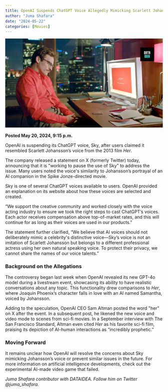 ```yaml
---
title: OpenAI Suspends ChatGPT Voice Allegedly Mimicking Scarlett Johansson in "Her"
author: "Juma Shafara"
date: "2024-05-22"
categories: [Movies]
---
```


![IMDb](thumbnail.png)

**Posted May 20, 2024, 9:15 p.m.**

OpenAI is suspending its ChatGPT voice, Sky, after users claimed it resembled Scarlett Johansson’s voice from the 2013 film _Her_.

The company released a statement on X (formerly Twitter) today, announcing that it is "working to pause the use of Sky" to address the issue. Many users noted the voice's similarity to Johansson’s portrayal of an AI companion in the Spike Jonze-directed movie.

Sky is one of several ChatGPT voices available to users. OpenAI provided an explanation on its website about how these voices are selected and created.

“We support the creative community and worked closely with the voice acting industry to ensure we took the right steps to cast ChatGPT’s voices. Each actor receives compensation above top-of-market rates, and this will continue for as long as their voices are used in our products.”

The statement further clarified, “We believe that AI voices should not deliberately mimic a celebrity's distinctive voice—Sky’s voice is not an imitation of Scarlett Johansson but belongs to a different professional actress using her own natural speaking voice. To protect their privacy, we cannot share the names of our voice talents.”

<script async src="https://pagead2.googlesyndication.com/pagead/js/adsbygoogle.js?client=ca-pub-8076040302380238"
     crossorigin="anonymous"></script>

<ins class="adsbygoogle"
     style="display:block; text-align:center;"
     data-ad-layout="in-article"
     data-ad-format="fluid"
     data-ad-client="ca-pub-8076040302380238"
     data-ad-slot="8693891310"></ins>

<script>
     (adsbygoogle = window.adsbygoogle || []).push({});
</script>

### Background on the Allegations

The controversy began last week when OpenAI revealed its new GPT-4o model during a livestream event, showcasing its ability to have realistic conversations about any topic. This functionality drew comparisons to _Her_, where Joaquin Phoenix’s character falls in love with an AI named Samantha, voiced by Johansson.

Adding to the speculation, OpenAI CEO Sam Altman posted the word "her" on X after the event. In a subsequent post, he likened the new voice and video mode to scenes from sci-fi movies. In a September interview with The San Francisco Standard, Altman even cited _Her_ as his favorite sci-fi film, praising its depiction of AI-human interactions as “incredibly prophetic.”

<script async src="https://pagead2.googlesyndication.com/pagead/js/adsbygoogle.js?client=ca-pub-8076040302380238"
     crossorigin="anonymous"></script>

<ins class="adsbygoogle"
     style="display:block; text-align:center;"
     data-ad-layout="in-article"
     data-ad-format="fluid"
     data-ad-client="ca-pub-8076040302380238"
     data-ad-slot="8693891310"></ins>

<script>
     (adsbygoogle = window.adsbygoogle || []).push({});
</script>

### Moving Forward

It remains unclear how OpenAI will resolve the concerns about Sky mimicking Johansson’s voice or prevent similar issues in the future. For more information on artificial intelligence developments, check out the experimental AI-made video game that failed.

_Juma Shafara contributor with DATAIDEA. Follow him on Twitter @juma_shafara._

<script async src="https://pagead2.googlesyndication.com/pagead/js/adsbygoogle.js?client=ca-pub-8076040302380238"
     crossorigin="anonymous"></script>

<ins class="adsbygoogle"
     style="display:block; text-align:center;"
     data-ad-layout="in-article"
     data-ad-format="fluid"
     data-ad-client="ca-pub-8076040302380238"
     data-ad-slot="8693891310"></ins>

<script>
     (adsbygoogle = window.adsbygoogle || []).push({});
</script>

